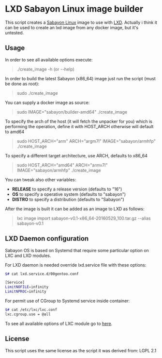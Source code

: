 
# LXD Sabayon Linux image builder

This script creates a [Sabayon Linux](https://www.sabayon.org/) image to use with [LXD](https://linuxcontainers.org/lxd/).
Actually i think it can be used to create an lxd image from any docker image, but it's untested.

## Usage

In order to see all available options execute:

>  ./create_image -h (or --help) 

In order to build the latest Sabayon (x86_64) image just run the script (must be done
as root):

>   sudo ./create_image

You can supply a docker image as source:

>   sudo IMAGE="sabayon/builder-amd64" ./create_image

To specify the arch of the host (it will fetch the unpacker for you) which is performing the operation, define it with HOST_ARCH otherwise will default to amd64

>   sudo HOST_ARCH="arm" ARCH="argm7l" IMAGE="sabayon/armhfp" ./create_image
    
To specify a different target architecture, use ARCH, defaults to x86_64

>   sudo HOST_ARCH="amd64" ARCH="armv7l" IMAGE="sabayon/armhfp" ./create_image

You can tweak also other variables:

* **RELEASE** to specify a release version (defaults to "16")
* **OS** to specify a operative system (defaults to "sabayon")
* **DISTRO** to specify a distribution (defaults to "Sabayon")

After the image is built it can be added as an image to LXD as follows:

>   lxc image import sabayon-v0.1-x86_64-20160529_100.tar.gz --alias sabayon-v0.1


## LXD Daemon configuration

Sabayon OS is based on Systemd that require some particular option on LXC and LXD modules.

For LXD daemon is needed override lxd.service file with these options:

```bash
$# cat lxd.service.d/00gentoo.conf 

[Service]
LimitNOFILE=infinity
LimitNPROC=infinity
```

For permit use of CGroup to Systemd service inside container:

```bash
$# cat /etc/lxc/lxc.conf 
lxc.cgroup.use = @all
```

To see all available options of LXC module go to [here](https://github.com/lxc/lxd/blob/master/doc/configuration.md).


## License

This script uses the same license as the script it was derived from: LGPL 2.1
